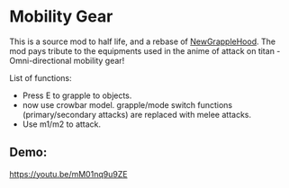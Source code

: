 Mobility Gear
==============

This is a source mod to half life, and a rebase of [NewGrappleHood](https://github.com/MaestroFenix/NewGrappleHook/tree/master). The mod pays tribute to the equipments used in the anime of attack on titan - Omni-directional mobility gear!

List of functions:
* Press E to grapple to objects.
* now use crowbar model. grapple/mode switch functions (primary/secondary attacks) are replaced with melee attacks.
* Use m1/m2 to attack.

## Demo: 
https://youtu.be/mM01nq9u9ZE
